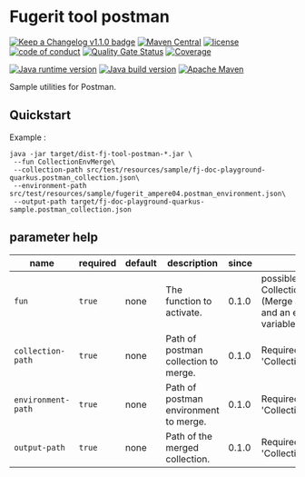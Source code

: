 # **Fugerit tool postman**

[![Keep a Changelog v1.1.0 badge](https://img.shields.io/badge/changelog-Keep%20a%20Changelog%20v1.1.0-%23E05735)](CHANGELOG.md)
[![Maven Central](https://img.shields.io/maven-central/v/org.fugerit.java/fj-tool-postman.svg)](https://mvnrepository.com/artifact/org.fugerit.java/fj-tool-postman)
[![license](https://img.shields.io/badge/License-Apache%20License%202.0-teal.svg)](https://opensource.org/licenses/Apache-2.0)
[![code of conduct](https://img.shields.io/badge/conduct-Contributor%20Covenant-purple.svg)](https://github.com/fugerit-org/fj-universe/blob/main/CODE_OF_CONDUCT.md)
[![Quality Gate Status](https://sonarcloud.io/api/project_badges/measure?project=fugerit-org_fj-tool-postman&metric=alert_status)](https://sonarcloud.io/summary/new_code?id=fugerit-org_fj-tool-postman)
[![Coverage](https://sonarcloud.io/api/project_badges/measure?project=fugerit-org_fj-tool-postman&metric=coverage)](https://sonarcloud.io/summary/new_code?id=fugerit-org_fj-tool-postman)

[![Java runtime version](https://img.shields.io/badge/run%20on-java%208+-%23113366.svg?style=for-the-badge&logo=openjdk&logoColor=white)](https://universe.fugerit.org/src/docs/versions/java11.html)
[![Java build version](https://img.shields.io/badge/build%20on-java%2011+-%23ED8B00.svg?style=for-the-badge&logo=openjdk&logoColor=white)](https://universe.fugerit.org/src/docs/versions/java11.html)
[![Apache Maven](https://img.shields.io/badge/Apache%20Maven-3.9.0+-C71A36?style=for-the-badge&logo=Apache%20Maven&logoColor=white)](https://universe.fugerit.org/src/docs/versions/maven3_9.html)

Sample utilities for Postman.

## **Quickstart**

Example :

```shell
java -jar target/dist-fj-tool-postman-*.jar \
 --fun CollectionEnvMerge\
 --collection-path src/test/resources/sample/fj-doc-playground-quarkus.postman_collection.json\
 --environment-path src/test/resources/sample/fugerit_ampere04.postman_environment.json\
 --output-path target/fj-doc-playground-quarkus-sample.postman_collection.json
```

## **parameter help**

| **name**           | **required** | **default** | **description**                       | **since** | **info**                                                                                        |
|--------------------|--------------|-------------|---------------------------------------|-----------|-------------------------------------------------------------------------------------------------|
| `fun`              | `true`       | none        | The function to activate.             | 0.1.0     | possible values are : CollectionEnvMerge (Merge a collection and an environment variables file) |
| `collection-path`  | `true`       | none        | Path of postman collection to merge.  | 0.1.0     | Required only for fun 'CollectionEnvMerge'.                                                     |
| `environment-path` | `true`       | none        | Path of postman environment to merge. | 0.1.0     | Required only for fun 'CollectionEnvMerge'.                                                     |
| `output-path`      | `true`       | none        | Path of the merged collection.        | 0.1.0     | Required only for fun 'CollectionEnvMerge'.                                                     |
